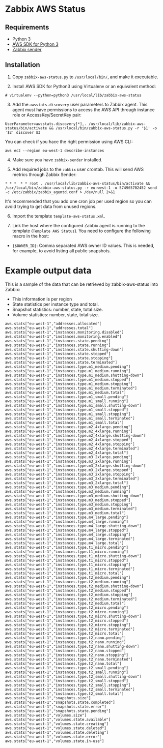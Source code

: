 # Zabbix AWS Status

## Requirements

* Python 3
* [AWS SDK for Python 3](https://aws.amazon.com/sdk-for-python/)
* [Zabbix sender](https://www.zabbix.com/documentation/3.0/manual/concepts/sender)

## Installation

1. Copy ``zabbix-aws-status.py`` to ``/usr/local/bin/``, and make it executable.

2. Install AWS SDK for Python3 using Virtualenv or an equivalent method:

  ```
  # virtualenv --python=python3 /usr/local/lib/zabbix-aws-status
  ```
  
3. Add the ``awsstats.discovery`` user parameters to Zabbix agent. This agent must have permissions to access the AWS API through instance role or AccessKey/SecretKey pair:

  ```
  UserParameter=awsstats.discovery[*],. /usr/local/lib/zabbix-aws-status/bin/activate && /usr/local/bin/zabbix-aws-status.py -r '$1' -o '$2' discover $3
  ```
	
  You can check if you hace the right permission using AWS CLI:

  ```
  aws ec2 --region eu-west-1 describe-instances
  ```

4. Make sure you have ``zabbix-sender`` installed.

5. Add required jobs to the ``zabbix`` user crontab. This will send AWS metrics through Zabbix Sender:
  ```
  * * *  * * root . /usr/local/lib/zabbix-aws-status/bin/activate && /usr/local/bin/zabbix-aws-status.py -r eu-west-1 -o 574965702452 send -c /etc/zabbix/zabbix_agentd.conf > /dev/null 2>&1
  ```
  It's recommended that you add one cron job per used region so you can avoid trying to get data from unused regions.

6. Import the template ``template-aws-status.xml``.

7. Link the host where the configured Zabbix agent is running to the template (``Template AWS Status``). You need to configure the following macro in the host:
  * ``{$OWNER_ID}``: Comma separated AWS owner ID values. This is needed, for example, to avoid listing all public snapshots.

# Example output data

This is a sample of the data that can be retrieved by zabbix-aws-status into Zabbix:
 
 * This information is per region
 * State statistics per instance type and total.
 * Snapshot statistics: number, state, total size.
 * Volume statistics: number, state, total size.

```
aws.stats["eu-west-1","addresses.allocated"]
aws.stats["eu-west-1","addresses.total"]
aws.stats["eu-west-1","instances.monitoring.disabled"]
aws.stats["eu-west-1","instances.monitoring.enabled"]
aws.stats["eu-west-1","instances.state.pending"]
aws.stats["eu-west-1","instances.state.running"]
aws.stats["eu-west-1","instances.state.shutting-down"]
aws.stats["eu-west-1","instances.state.stopped"]
aws.stats["eu-west-1","instances.state.stopping"]
aws.stats["eu-west-1","instances.state.terminated"]
aws.stats["eu-west-1","instances.type.m1_medium.pending"]
aws.stats["eu-west-1","instances.type.m1_medium.running"]
aws.stats["eu-west-1","instances.type.m1_medium.shutting-down"]
aws.stats["eu-west-1","instances.type.m1_medium.stopped"]
aws.stats["eu-west-1","instances.type.m1_medium.stopping"]
aws.stats["eu-west-1","instances.type.m1_medium.terminated"]
aws.stats["eu-west-1","instances.type.m1_medium.total"]
aws.stats["eu-west-1","instances.type.m1_small.pending"]
aws.stats["eu-west-1","instances.type.m1_small.running"]
aws.stats["eu-west-1","instances.type.m1_small.shutting-down"]
aws.stats["eu-west-1","instances.type.m1_small.stopped"]
aws.stats["eu-west-1","instances.type.m1_small.stopping"]
aws.stats["eu-west-1","instances.type.m1_small.terminated"]
aws.stats["eu-west-1","instances.type.m1_small.total"]
aws.stats["eu-west-1","instances.type.m2_4xlarge.pending"]
aws.stats["eu-west-1","instances.type.m2_4xlarge.running"]
aws.stats["eu-west-1","instances.type.m2_4xlarge.shutting-down"]
aws.stats["eu-west-1","instances.type.m2_4xlarge.stopped"]
aws.stats["eu-west-1","instances.type.m2_4xlarge.stopping"]
aws.stats["eu-west-1","instances.type.m2_4xlarge.terminated"]
aws.stats["eu-west-1","instances.type.m2_4xlarge.total"]
aws.stats["eu-west-1","instances.type.m3_2xlarge.pending"]
aws.stats["eu-west-1","instances.type.m3_2xlarge.running"]
aws.stats["eu-west-1","instances.type.m3_2xlarge.shutting-down"]
aws.stats["eu-west-1","instances.type.m3_2xlarge.stopped"]
aws.stats["eu-west-1","instances.type.m3_2xlarge.stopping"]
aws.stats["eu-west-1","instances.type.m3_2xlarge.terminated"]
aws.stats["eu-west-1","instances.type.m3_2xlarge.total"]
aws.stats["eu-west-1","instances.type.m3_medium.pending"]
aws.stats["eu-west-1","instances.type.m3_medium.running"]
aws.stats["eu-west-1","instances.type.m3_medium.shutting-down"]
aws.stats["eu-west-1","instances.type.m3_medium.stopped"]
aws.stats["eu-west-1","instances.type.m3_medium.stopping"]
aws.stats["eu-west-1","instances.type.m3_medium.terminated"]
aws.stats["eu-west-1","instances.type.m3_medium.total"]
aws.stats["eu-west-1","instances.type.m4_large.pending"]
aws.stats["eu-west-1","instances.type.m4_large.running"]
aws.stats["eu-west-1","instances.type.m4_large.shutting-down"]
aws.stats["eu-west-1","instances.type.m4_large.stopped"]
aws.stats["eu-west-1","instances.type.m4_large.stopping"]
aws.stats["eu-west-1","instances.type.m4_large.terminated"]
aws.stats["eu-west-1","instances.type.m4_large.total"]
aws.stats["eu-west-1","instances.type.t1_micro.pending"]
aws.stats["eu-west-1","instances.type.t1_micro.running"]
aws.stats["eu-west-1","instances.type.t1_micro.shutting-down"]
aws.stats["eu-west-1","instances.type.t1_micro.stopped"]
aws.stats["eu-west-1","instances.type.t1_micro.stopping"]
aws.stats["eu-west-1","instances.type.t1_micro.terminated"]
aws.stats["eu-west-1","instances.type.t1_micro.total"]
aws.stats["eu-west-1","instances.type.t2_medium.pending"]
aws.stats["eu-west-1","instances.type.t2_medium.running"]
aws.stats["eu-west-1","instances.type.t2_medium.shutting-down"]
aws.stats["eu-west-1","instances.type.t2_medium.stopped"]
aws.stats["eu-west-1","instances.type.t2_medium.stopping"]
aws.stats["eu-west-1","instances.type.t2_medium.terminated"]
aws.stats["eu-west-1","instances.type.t2_medium.total"]
aws.stats["eu-west-1","instances.type.t2_micro.pending"]
aws.stats["eu-west-1","instances.type.t2_micro.running"]
aws.stats["eu-west-1","instances.type.t2_micro.shutting-down"]
aws.stats["eu-west-1","instances.type.t2_micro.stopped"]
aws.stats["eu-west-1","instances.type.t2_micro.stopping"]
aws.stats["eu-west-1","instances.type.t2_micro.terminated"]
aws.stats["eu-west-1","instances.type.t2_micro.total"]
aws.stats["eu-west-1","instances.type.t2_nano.pending"]
aws.stats["eu-west-1","instances.type.t2_nano.running"]
aws.stats["eu-west-1","instances.type.t2_nano.shutting-down"]
aws.stats["eu-west-1","instances.type.t2_nano.stopped"]
aws.stats["eu-west-1","instances.type.t2_nano.stopping"]
aws.stats["eu-west-1","instances.type.t2_nano.terminated"]
aws.stats["eu-west-1","instances.type.t2_nano.total"]
aws.stats["eu-west-1","instances.type.t2_small.pending"]
aws.stats["eu-west-1","instances.type.t2_small.running"]
aws.stats["eu-west-1","instances.type.t2_small.shutting-down"]
aws.stats["eu-west-1","instances.type.t2_small.stopped"]
aws.stats["eu-west-1","instances.type.t2_small.stopping"]
aws.stats["eu-west-1","instances.type.t2_small.terminated"]
aws.stats["eu-west-1","instances.type.t2_small.total"]
aws.stats["eu-west-1","snapshots.size"]
aws.stats["eu-west-1","snapshots.state.completed"]
aws.stats["eu-west-1","snapshots.state.error"]
aws.stats["eu-west-1","snapshots.state.pending"]
aws.stats["eu-west-1","volumes.size"]
aws.stats["eu-west-1","volumes.state.available"]
aws.stats["eu-west-1","volumes.state.creating"]
aws.stats["eu-west-1","volumes.state.deleted"]
aws.stats["eu-west-1","volumes.state.deleting"]
aws.stats["eu-west-1","volumes.state.error"]
aws.stats["eu-west-1","volumes.state.in-use"]

```
